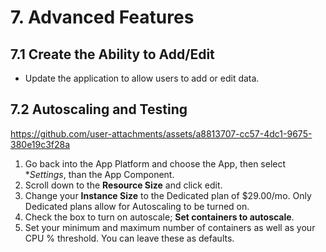 # 7. Advanced Features

## 7.1 Create the Ability to Add/Edit

- Update the application to allow users to add or edit data.

## 7.2 Autoscaling and Testing

https://github.com/user-attachments/assets/a8813707-cc57-4dc1-9675-380e19c3f28a

1. Go back into the App Platform and choose the App, then select **Settings*, than the App Component.
2. Scroll down to the **Resource Size** and click edit.
3. Change your **Instance Size** to the Dedicated plan of $29.00/mo. Only Dedicated plans allow for Autoscaling to be turned on.
4. Check the box to turn on autoscale; **Set containers to autoscale**.
5. Set your minimum and maximum number of containers as well as your CPU % threshold. You can leave these as defaults.
